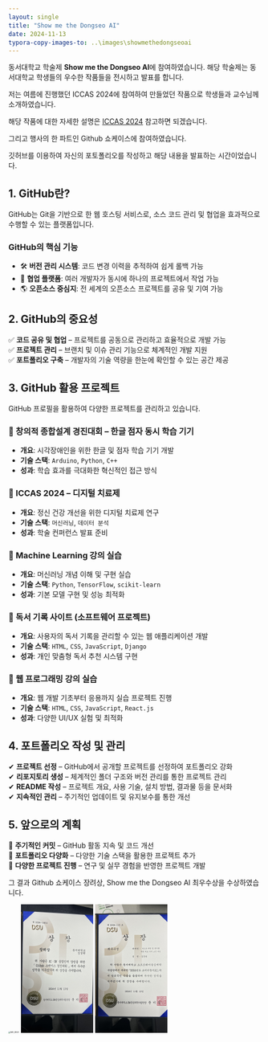 ```yaml
---
layout: single
title: "Show me the Dongseo AI"
date: 2024-11-13
typora-copy-images-to: ..\images\showmethedongseoai
---
```


동서대학교 학술제 **Show me the Dongseo AI**에 참여하였습니다.
해당 학술제는 동서대학교 학생들의 우수한 작품들을 전시하고 발표를 합니다.

저는 여름에 진행했던 ICCAS 2024에 참여하여 만들었던 작품으로 학생들과 교수님께 소개하였습니다.

해당 작품에 대한 자세한 설명은 [ICCAS 2024](https://github.com/zachpaul7/ICCAS_4) 참고하면 되겠습니다.

그리고 행사의 한 파트인 Github 쇼케이스에 참여하였습니다.

깃허브를 이용하여 자신의 포토폴리오를 작성하고 해당 내용을 발표하는 시간이었습니다.

## **1. GitHub란?**
GitHub는 Git을 기반으로 한 웹 호스팅 서비스로, 소스 코드 관리 및 협업을 효과적으로 수행할 수 있는 플랫폼입니다.  

### **GitHub의 핵심 기능**  
- 🛠️ **버전 관리 시스템**: 코드 변경 이력을 추적하여 쉽게 롤백 가능  
- 👥 **협업 플랫폼**: 여러 개발자가 동시에 하나의 프로젝트에서 작업 가능  
- 🌎 **오픈소스 중심지**: 전 세계의 오픈소스 프로젝트를 공유 및 기여 가능  

## **2. GitHub의 중요성**
✅ **코드 공유 및 협업** – 프로젝트를 공동으로 관리하고 효율적으로 개발 가능  
✅ **프로젝트 관리** – 브랜치 및 이슈 관리 기능으로 체계적인 개발 지원  
✅ **포트폴리오 구축** – 개발자의 기술 역량을 한눈에 확인할 수 있는 공간 제공  

## **3. GitHub 활용 프로젝트**
GitHub 프로필을 활용하여 다양한 프로젝트를 관리하고 있습니다.  

### **📌 창의적 종합설계 경진대회 – 한글 점자 동시 학습 기기**
- **개요**: 시각장애인을 위한 한글 및 점자 학습 기기 개발  
- **기술 스택**: `Arduino`, `Python`, `C++`  
- **성과**: 학습 효과를 극대화한 혁신적인 접근 방식  

### **📌 ICCAS 2024 – 디지털 치료제**
- **개요**: 정신 건강 개선을 위한 디지털 치료제 연구  
- **기술 스택**: `머신러닝`, `데이터 분석`  
- **성과**: 학술 컨퍼런스 발표 준비  

### **📌 Machine Learning 강의 실습**
- **개요**: 머신러닝 개념 이해 및 구현 실습  
- **기술 스택**: `Python`, `TensorFlow`, `scikit-learn`  
- **성과**: 기본 모델 구현 및 성능 최적화  

### **📌 독서 기록 사이트 (소프트웨어 프로젝트)**
- **개요**: 사용자의 독서 기록을 관리할 수 있는 웹 애플리케이션 개발  
- **기술 스택**: `HTML`, `CSS`, `JavaScript`, `Django`  
- **성과**: 개인 맞춤형 독서 추천 시스템 구현  

### **📌 웹 프로그래밍 강의 실습**
- **개요**: 웹 개발 기초부터 응용까지 실습 프로젝트 진행  
- **기술 스택**: `HTML`, `CSS`, `JavaScript`, `React.js`  
- **성과**: 다양한 UI/UX 실험 및 최적화  

## **4. 포트폴리오 작성 및 관리**
✔ **프로젝트 선정** – GitHub에서 공개할 프로젝트를 선정하여 포트폴리오 강화  
✔ **리포지토리 생성** – 체계적인 폴더 구조와 버전 관리를 통한 프로젝트 관리  
✔ **README 작성** – 프로젝트 개요, 사용 기술, 설치 방법, 결과물 등을 문서화  
✔ **지속적인 관리** – 주기적인 업데이트 및 유지보수를 통한 개선  

## **5. 앞으로의 계획**
📌 **주기적인 커밋** – GitHub 활동 지속 및 코드 개선  
📌 **포트폴리오 다양화** – 다양한 기술 스택을 활용한 프로젝트 추가  
📌 **다양한 프로젝트 진행** – 연구 및 실무 경험을 반영한 프로젝트 개발  

그 결과 Github 쇼케이스 장려상, Show me the Dongseo AI 최우수상을 수상하였습니다.

<img src="..\images\showmethedongseoai\IMG_8829.JPEG" alt="IMG_8829" style="zoom:25%;" />
<img src="..\images\showmethedongseoai\IMG_8836.JPEG" alt="IMG_8836" style="zoom:25%;" />
<img src="..\images\showmethedongseoai\IMG_8837.JPEG" alt="IMG_8837" style="zoom:25%;" />